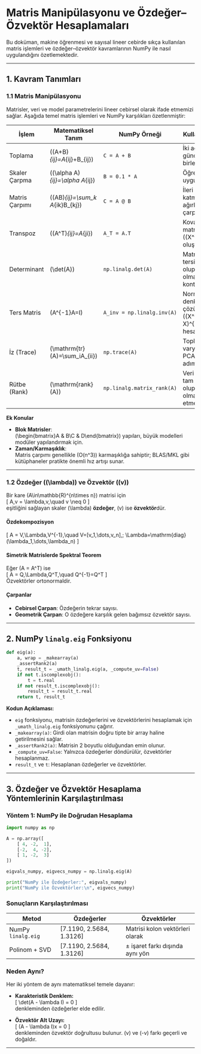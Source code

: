 
# Matris Manipülasyonu ve Özdeğer–Özvektör Hesaplamaları

Bu doküman, makine öğrenmesi ve sayısal lineer cebirde sıkça kullanılan matris işlemleri ve özdeğer–özvektör kavramlarının NumPy ile nasıl uygulandığını özetlemektedir.

---

## 1. Kavram Tanımları

### 1.1 Matris Manipülasyonu

Matrisler, veri ve model parametrelerini lineer cebirsel olarak ifade etmemizi sağlar. Aşağıda temel matris işlemleri ve NumPy karşılıkları özetlenmiştir:

| **İşlem**         | **Matematiksel Tanım**            | **NumPy Örneği**          | **Kullanım Alanı**                                            |
|-------------------|-----------------------------------|---------------------------|---------------------------------------------------------------|
| Toplama           | \((A+B)_{ij}=A_{ij}+B_{ij}\)      | `C = A + B`               | İki ağırlık güncellemesini birleştirmek                       |
| Skaler Çarpma     | \((\alpha A)_{ij}=\alpha A_{ij}\) | `B = 0.1 * A`             | Öğrenme oranı uygulanması                                     |
| Matris Çarpımı    | \((AB)_{ij}=\sum_k A_{ik}B_{kj}\) | `C = A @ B`               | İleri beslemeli katmanda ağırlık–veri çarpımı                 |
| Transpoz          | \((A^T)_{ij}=A_{ji}\)             | `A_T = A.T`               | Kovaryans matrisinin \((X^T X)\) oluşturulması               |
| Determinant       | \(\det(A)\)                       | `np.linalg.det(A)`        | Matrisin tersinin var olup olmadığını kontrol etmek          |
| Ters Matris       | \(A^{-1}A=I\)                     | `A_inv = np.linalg.inv(A)`| Normal denklem çözümünde \((X^T X)^{-1}X^T y\) hesaplaması    |
| İz (Trace)        | \(\mathrm{tr}(A)=\sum_iA_{ii}\)   | `np.trace(A)`             | Toplam varyansı ölçen PCA ara adımlarında                    |
| Rütbe (Rank)      | \(\mathrm{rank}(A)\)              | `np.linalg.matrix_rank(A)`| Veri matrisinin tam dereceli olup olmadığını test etmek      |

**Ek Konular**  
- **Blok Matrisler**:  
  \(\begin{bmatrix}A & B\\C & D\end{bmatrix}\) yapıları, büyük modelleri modüler yapılandırmak için.  
- **Zaman/Karmaşıklık**:  
  Matris çarpımı genellikle \(O(n^3)\) karmaşıklığa sahiptir; BLAS/MKL gibi kütüphaneler pratikte önemli hız artışı sunar.

---

### 1.2 Özdeğer (\(\lambda\)) ve Özvektör (\(v\))

Bir kare \(A\in\mathbb{R}^{n\times n}\) matrisi için  
\[
A\,v = \lambda\,v,\quad v \neq 0
\]  
eşitliğini sağlayan skaler \(\lambda\) **özdeğer**, \(v\) ise **özvektör**dür.

#### Özdekompozisyon
\[
A = V\,\Lambda\,V^{-1},\quad
V=[v_1,\dots,v_n],\;
\Lambda=\mathrm{diag}(\lambda_1,\dots,\lambda_n)
\]

#### Simetrik Matrislerde Spektral Teorem
Eğer \(A = A^T\) ise  
\[
A = Q\,\Lambda\,Q^T,\quad Q^{-1}=Q^T
\]  
Özvektörler ortonormaldir.

#### Çarpanlar
- **Cebirsel Çarpan**: Özdeğerin tekrar sayısı.  
- **Geometrik Çarpan**: O özdeğere karşılık gelen bağımsız özvektör sayısı.

---

## 2. NumPy `linalg.eig` Fonksiyonu 

```python
def eig(a):
    a, wrap = _makearray(a)
    _assertRank2(a)
    t, result_t = _umath_linalg.eig(a, _compute_uv=False)
    if not t.iscomplexobj():
        t = t.real
    if not result_t.iscomplexobj():
        result_t = result_t.real
    return t, result_t
```

**Kodun Açıklaması:**
- `eig` fonksiyonu, matrisin özdeğerlerini ve özvektörlerini hesaplamak için `_umath_linalg.eig` fonksiyonunu çağırır.
- `_makearray(a)`: Girdi olan matrisin doğru tipte bir array haline getirilmesini sağlar.
- `_assertRank2(a)`: Matrisin 2 boyutlu olduğundan emin olunur.
- `_compute_uv=False`: Yalnızca özdeğerler döndürülür, özvektörler hesaplanmaz.
- `result_t` ve `t`: Hesaplanan özdeğerler ve özvektörler.

---

## 3. Özdeğer ve Özvektör Hesaplama Yöntemlerinin Karşılaştırılması

### Yöntem 1: NumPy ile Doğrudan Hesaplama

```python
import numpy as np

A = np.array([
    [ 4, -2,  1],
    [-2,  4, -2],
    [ 1, -2,  3]
])

eigvals_numpy, eigvecs_numpy = np.linalg.eig(A)

print("NumPy ile Özdeğerler:", eigvals_numpy)
print("NumPy ile Özvektörler:\n", eigvecs_numpy)
```

### Sonuçların Karşılaştırılması

| Metod               | Özdeğerler                     | Özvektörler                      |
|---------------------|--------------------------------|----------------------------------|
| NumPy `linalg.eig`  | [7.1190, 2.5684, 1.3126]        | Matrisi kolon vektörleri olarak |
| Polinom + SVD       | [7.1190, 2.5684, 1.3126]        | ± işaret farkı dışında aynı yön |

### Neden Aynı?

Her iki yöntem de aynı matematiksel temele dayanır:

- **Karakteristik Denklem:**  
  \[
  \det(A - \lambda I) = 0
  \]  
  denkleminden özdeğerler elde edilir.

- **Özvektör Alt Uzayı:**  
  \[
  (A - \lambda I)x = 0
  \]  
  denkleminden özvektör doğrultusu bulunur. \(v\) ve \(-v\) farkı geçerli ve doğaldır.

---
